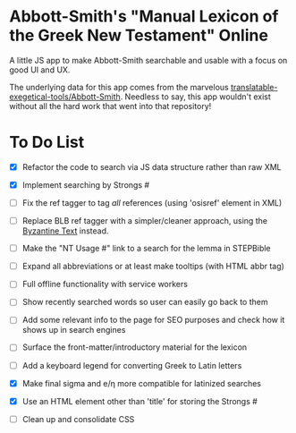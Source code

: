 # Abbott-Smith's "Manual Lexicon of the Greek New Testament" Online
A little JS app to make Abbott-Smith searchable and usable with a focus on good UI and UX.  

The underlying data for this app comes from the marvelous [translatable-exegetical-tools/Abbott-Smith](https://github.com/translatable-exegetical-tools/Abbott-Smith). Needless to say, this app wouldn't exist without all the hard work that went into that repository! 

# To Do List
- [x] Refactor the code to search via JS data structure rather than raw XML
- [x] Implement searching by Strongs #
- [ ] Fix the ref tagger to tag _all_ references (using 'osisref' element in XML)
- [ ] Replace BLB ref tagger with a simpler/cleaner approach, using the [Byzantine Text](https://github.com/byztxt/byzantine-majority-text) instead. 
- [ ] Make the "NT Usage #" link to a search for the lemma in STEPBible
- [ ] Expand all abbreviations or at least make tooltips (with HTML abbr tag) 
- [ ] Full offline functionality with service workers
- [ ] Show recently searched words so user can easily go back to them
- [ ] Add some relevant info to the page for SEO purposes and check how it shows up in search engines
- [ ] Surface the front-matter/introductory material for the lexicon
- [ ] Add a keyboard legend for converting Greek to Latin letters
- [x] Make final sigma and e/η more compatible for latinized searches
- [x] Use an HTML element other than 'title' for storing the Strongs #
- [ ] Clean up and consolidate CSS


